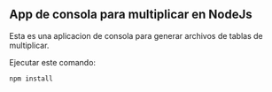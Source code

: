 ## App de consola para multiplicar en NodeJs

Esta es una aplicacion de consola para generar archivos de tablas de multiplicar.

Ejecutar este comando:

```
npm install
```